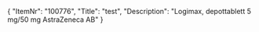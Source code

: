 {
  "ItemNr": "100776",
  "Title": "test",
  "Description": "Logimax, depottablett 5 mg/50 mg AstraZeneca AB"
}